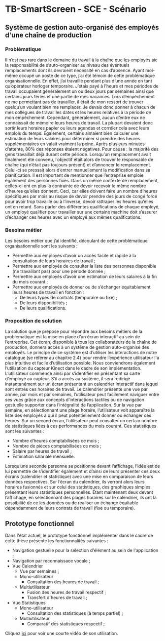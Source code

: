 # TB-SmartScreen - SCE - Scénario
## Système de gestion auto-organisé des employés d'une chaîne de production
### Problématique
Il n’est pas rare dans le domaine du travail à la chaîne que les employés aie la responsabilité de s’auto-organiser au niveau des éventuels remplacements dont ils devraient nécessité en cas d’absence. Ayant moi-même occupé un poste de ce type, j’ai été témoin de cette problématique organisationnelle. En effet, j’ai travaillé pendant plus d’une année en tant qu’opérateur horloger temporaire. J’étais payé à l’heure et mes périodes de travail occupaient généralement un ou deux jours par semaines ainsi que certains jours fériés et une partie de mes vacances.
Lors d’empêchement ne me permettant pas de travailler, il était de mon ressort de trouver quelqu’un voulant bien me remplacer. Je devais donc donner à chacun de mes collègues de travail les dates et les heures relatives à la période de mon empêchement. Cependant, généralement, aucun d’entre eux ne connaissait de mémoire leurs heures de travail. La plupart devaient donc sortir leurs horaires papier ou leurs agendas et corréler cela avec leurs emplois du temps. Également, certains aimaient bien calculer une estimation de leurs salaires pour déterminer si prendre des heures supplémentaires en valait vraiment la peine. Après plusieurs minutes d’attente, 80% des réponses étaient négatives. Pour cause : la majorité des gens travaillait déjà durant cette période. Lorsqu’un remplacement avait finalement été convenu, l’objectif était alors de trouver le responsable de chaîne (qui n’était pas toujours présent) et d’annoncer le remplacement. Celui-ci se pressait alors d’entrer manuellement la modification dans sa planification.
Il est important de mentionner que l’entreprise emploie également des personnes fixes. Dans un même contexte de remplacement, celles-ci ont en plus la contrainte de devoir recevoir le même nombre d’heures qu’elles donnent. Ceci, car elles doivent faire un nombre d’heures spécifiques par mois au risque de devoir prendre des jours de congé forcé pour avoir trop travaillé ou à l’inverse, devoir rattraper les heures qu’elles ont en retard. Sans parler des différentes qualifications de chaque employé, un employé qualifier pour travailler sur une certaine machine doit s’assurer d’échanger ces heures avec un employé aux mêmes qualifications.
### Besoins métier
Les besoins métier que j’ai identifié, découlant de cette problématique organisationnelle sont les suivants :
* Permettre aux employés d’avoir un accès facile et rapide à la consultation de leurs horaires de travail ;
* Permettre aux employés de consulter la liste des personnes disponible (ne travaillant pas) pour une période donnée ;
* Permettre aux employés d’avoir une estimation de leurs salaires à la fin du mois courant ;
* Permettre aux employés de donner ou de s’échanger équitablement leurs heures de travail en fonction :
  * De leurs types de contrats (temporaire ou fixe) ;
  * De leurs disponibilités ;
  * De leurs qualifications.
### Proposition de solution
La solution que je prépose pour répondre aux besoins métiers de la problématique est la mise en place d’un écran interactif au sein de l’entreprise. Cet écran, disponible à tous les collaborateurs de la chaîne de production, donnera accès à un système de gestion auto-organisé des employés.
Le principe de ce système est d’utiliser les interactions de notre catalogue (se référer au chapitre 2.4) pour rendre l’expérience utilisateur l'a plus intuitive et facile d’utilisation possible. Nous conviendrons également l’utilisation du capteur Kinect dans le cadre de son implémentation. L’utilisateur commence ainsi par s’identifier en présentant sa carte d’employé au capteur. S’il a accès au système, il sera redirigé instantanément sur un écran présentant un calendrier interactif dans lequel sont entrés ces horaires de travail. Le calendrier présente une vue par année, par mois et par semaines, l’utilisateur peut facilement naviguer entre ses vues grâce aux concepts d’interactions tactiles ou de navigation gestuelle supporter dans l’intégralité de l’application. Sur la vue par semaine, en sélectionnant une plage horaire, l’utilisateur voit apparaître la liste des employés à qui il peut potentiellement donner ou échanger ces heures. Sur un second écran, l’utilisateur peut consulter un certain nombre de statistiques liées à ces performances du mois courant. Ces statistiques sont les suivantes :
* Nombre d’heures comptabilisées ce mois ;
* Nombre de pièces comptabilisées ce mois ;
* Salaire par heures de travail ;
* Estimation salariale mensuelle.  

Lorsqu’une seconde personne se positionne devant l’affichage, l’idée est de lui permettre de s’identifier également et d’ainsi de leurs présenter ces deux écrans (calendrier et statistique) avec une mise en comparaison de leurs données respectives. Sur l’écran du calendrier, ils verront alors leurs horaires fusionnés et sur celui des statistiques, des graphiques simples présentant leurs statistiques personnelles. Étant maintenant deux devant l’affichage, en sélectionnant des plages horaires sur le calendrier, ils ont la possibilité de ce les données ou de réaliser un échange équitable dépendamment de leurs contrats de travail (fixe ou temporaire).
## Prototype fonctionnel
Dans l'état actuel, le prototype fonctionnel implémenter dans le cadre de cette thèse présente les fonctionnalités suivantes :
* Navigation gestuelle pour la sélection d'élément au sein de l'application ;
* Navigation par reconnaissace vocale ;
* Vue Calendrier
  * Vue par semaines ;
  * Mono-utilisateur
    * Consultation des heures de travail ;
  * Multiutilisateur
    * Fusion des heures de travail respectif ; 
    * Transfert d'heures de travail ;
* Vue Statistiques
  * Mono-utilisateur
    * Consultation des statistiques (à temps partiel) ;
  * Multiutilisateur
    * Comparatif des statistiques respectif ;

Cliquez [ici](https://raw.githubusercontent.com/HEG-Arc/TB-SmartScreen/master/videos/prototype_fontionnel.mp4) pour voir une courte vidéo de son utilisation.


